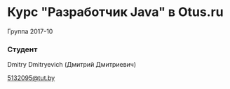 # Курс "Разработчик Java" в Otus.ru

Группа 2017-10

### Студент
Dmitry Dmitryevich (Дмитрий Дмитриевич)

5132095@tut.by
